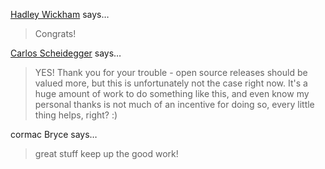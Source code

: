 <a href="http://had.co.nz" rel="nofollow noopener" target="_blank">Hadley Wickham</a> says…
>	Congrats!

<a href="http://carlosscheidegger.wordpress.com" rel="nofollow noopener" target="_blank">Carlos Scheidegger</a> says…
>	<p>YES! Thank you for your trouble - open source releases should be valued more, but this is unfortunately not the case right now. It's a huge amount of work to do something like this, and even know my personal thanks is not much of an incentive for doing so, every little thing helps, right? :)</p>

cormac Bryce says…
>	<p>great stuff keep up the good work!</p>
